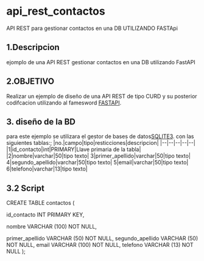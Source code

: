 # api_rest_contactos

API REST para gestionar contactos en una DB UTILIZANDO FASTApi
## 1.Descripcion
ejomplo de una API REST gestionar contactos en una DB utilizando FastAPI

## 2.OBJETIVO
Realizar un ejemplo de diseño de una  API REST de tipo CURD y su posterior codifcacion utilizando al famesword  [FASTAPI](https://fastapi.tiangolo.com/).

## 3. diseño de la BD
para este ejemplo se utilizara el gestor de bases de datos[SQLITE3](https://sqlite.org). con las siguientes tablas:;
|no.|campo|tipo|resticciones|descripcion|
|--|--|--|--|--|
|1|id_contacto|int|PRIMARY|Llave primaria de la tabla|
|2|nombre|varchar|50|tipo texto|
3|primer_apellido|varchar|50|tipo texto|
4|segundo_apellido|varchar|50|tipo texto|
5|email|varchar|50|tipo texto|
6|telefono|varchar|13|tipo texto|

## 3.2 Script
CREATE TABLE contactos (

id_contacto INT PRIMARY KEY,

nombre VARCHAR (100) NOT NULL,

primer_apellido VARCHAR (50) NOT NULL,
segundo_apellido VARCHAR (50) NOT NULL,
email VARCHAR (100) NOT NULL,
telefono VARCHAR (13) NOT NULL
);
